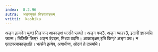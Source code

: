 ```yaml
---
index:  8.2.96
sutra:  अङ्गयुक्तं तिङाकाङ्क्षम्
vritti:  kashika 
---
```


अङ्ग इत्यनेन युक्तं तिङन्तम् आकाङ्क्षं भर्त्सने प्लवते। अङ्ग क्ज3, अङ्ग व्याहर3, इदानीं ज्ञास्यसि जाल्म। तिङिति किम्? अङ्ग देवदत्त, मिथ्या वदसि। आकाङ्क्षम् इति किम्? अङ्ग पच। न एतदपरमाकाङ्क्षति। भर्त्सने इत्येव, अगाधीष्व, ओदनं ते दास्यमि।

